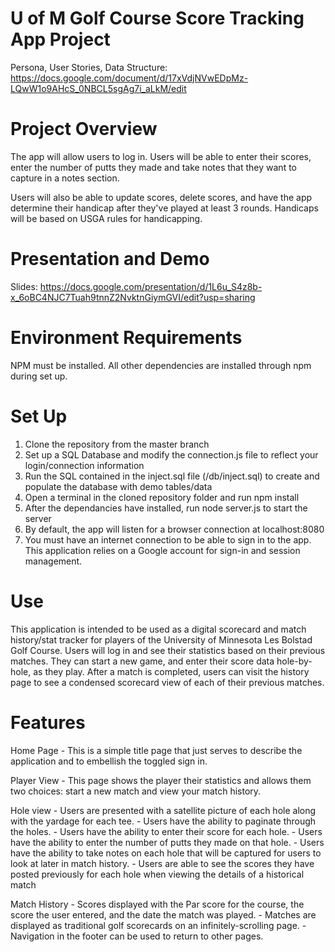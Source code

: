 # U of M Golf Course Score Tracking App Project
Persona, User Stories, Data Structure: https://docs.google.com/document/d/17xVdjNVwEDpMz-LQwW1o9AHcS_0NBCL5sgAg7i_aLkM/edit

# Project Overview
The app will allow users to log in. Users will be able to enter their scores, enter the number of putts they made and take notes that they want to capture in a notes section.

Users will also be able to update scores, delete scores, and have the app determine their handicap after they've played at least 3 rounds. Handicaps will be based on USGA rules for handicapping.

# Presentation and Demo
Slides: https://docs.google.com/presentation/d/1L6u_S4z8b-x_6oBC4NJC7Tuah9tnnZ2NvktnGiymGVI/edit?usp=sharing

# Environment Requirements
NPM must be installed. All other dependencies are installed through npm during set up.

# Set Up
1. Clone the repository from the master branch
2. Set up a SQL Database and modify the connection.js file to reflect your login/connection information
3. Run the SQL contained in the inject.sql file (/db/inject.sql) to create and populate the database with demo tables/data
4. Open a terminal in the cloned repository folder and run npm install 
5. After the dependancies have installed, run node server.js to start the server
6. By default, the app will listen for a browser connection at localhost:8080
7. You must have an internet connection to be able to sign in to the app. This application relies on a Google account for sign-in and session management. 

# Use
This application is intended to be used as a digital scorecard and match history/stat tracker for players of the University of Minnesota Les Bolstad Golf Course. Users will log in and see their statistics based on their previous matches. They can start a new game, and enter their score data hole-by-hole, as they play. After a match is completed, users can visit the history page to see a condensed scorecard view of each of their previous matches. 

# Features 
Home Page
    - This is a simple title page that just serves to describe the application and to embellish the toggled sign in.
    
 Player View 
    - This page shows the player their statistics and allows them two choices: start a new match and view your match history. 
    
Hole view
    - Users are presented with a satellite picture of each hole along with the yardage for each tee.
    - Users have the ability to paginate through the holes.
    - Users have the ability to enter their score for each hole.
    - Users have the ability to enter the number of putts they made on that hole.
    - Users have the ability to take notes on each hole that will be captured for users to look at later in match history.
    - Users are able to see the scores they have posted previously for each hole when viewing the details of a historical match
    
Match History
    - Scores displayed with the Par score for the course, the score the user entered, and the date the match was played.
    - Matches are displayed as traditional golf scorecards on an infinitely-scrolling page.
    - Navigation in the footer can be used to return to other pages. 
